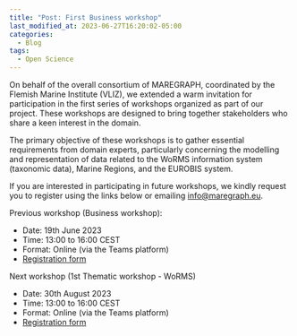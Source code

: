 ```yaml
---
title: "Post: First Business workshop"
last_modified_at: 2023-06-27T16:20:02-05:00
categories:
  - Blog
tags:
  - Open Science
---
```


On behalf of the overall consortium of MAREGRAPH, coordinated by the Flemish Marine Institute (VLIZ), we extended a warm invitation for participation in the first series of workshops organized as part of our project. These workshops are designed to bring together stakeholders who share a keen interest in the domain.  

The primary objective of these workshops is to gather essential requirements from domain experts, particularly concerning the modelling and representation of data related to the WoRMS information system (taxonomic data), Marine Regions, and the EUROBIS system. 

If you are interested in participating in future workshops, we kindly request you to register using the links below or emailing <info@maregraph.eu>. 

  

Previous workshop (Business workshop): 
- Date: 19th June 2023 
- Time: 13:00 to 16:00 CEST 
- Format: Online (via the Teams platform)
- [Registration form](https://forms.office.com/r/wLtUHJWVh7)

Next workshop (1st Thematic workshop - WoRMS)
- Date: 30th August 2023
- Time: 13:00 to 16:00 CEST
- Format: Online (via the Teams platform)
- [Registration form](https://forms.office.com/r/7W1tXg9K70)
